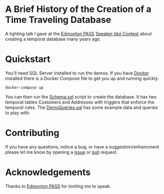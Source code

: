 # A Brief History of the Creation of a Time Traveling Database
A lighting talk I gave at the [Edmonton PASS](https://edmpass.pass.org/) [Speaker Idol Contest](https://www.meetup.com/EDMPASS/events/257714563/) about creating a temporal database many years ago.

# Quickstart
You'll need SQL Server installed to run the demos.  If you have [Docker](https://www.docker.com/) installed there is a Docker Compose file to get you up and running quickly:

````
docker-compose up
````

You can then run the [Schema.sql](Schema.sql) script to create the database.  It has two temporal tables Customers and Addresses with triggers that enforce the temporal rules.  The [DemoQueries.sql](DemoQueries.sql) has some example data and queries to play with.

# Contributing
If you have any questions, notice a bug, or have a suggestion/enhancment please let me know by opening a [issue](https://github.com/saturdaymp-examples/temporal-db-example/issues) or [pull](https://github.com/saturdaymp-examples/temporal-db-example/pulls) request.

# Acknowledgements
Thanks to [Edmonton PASS](https://edmpass.pass.org/) for inviting me to speak.
